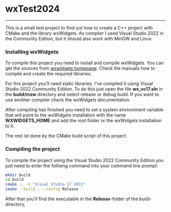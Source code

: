 # wxTest2024
*** 


This is a small test project to find out how to create a C++ project with CMake and the library
wxWidgets. As compiler I used Visual Studio 2022 in the Community Edition, but it should also
work with MinGW and Linux.
 

### Installing wxWidgets
To compile this project you need to install and compile wxWidgets. You can get the sources from
[wxwidgets homepage](https://www.wxwidgets.org/). Check the manuals how to compile and create the 
required libraries.

For this project you'll need static libraries. I've compiled it using Visual Studio 2022 Community Edition.
To do this just open the file __wx_vc17.sln__ in the __build/msw__ directory and select release or debug build.
If you want to use another compiler check the wxWidgets documentation.

After compiling has finished you need to set a system environment variable that will point to the wxWidgets
installation with the name __WXWIDGETS_HOME__ and add the root folder or the wxWidgets installation to it. 

The rest ist done by the CMake build script of this project.  
 

### Compiling the project
To compile the project using the Visual Studio 2022 Community Edition you just need to enter the folliwng
command into your command line prompt:

```bash
mkdir build
cd build
cmake .. -G "Visual Studio 17 2022" 
cmake --build . --config Release
```  

After that you'll find the executable in the __Release__-folder of the build-directory,
